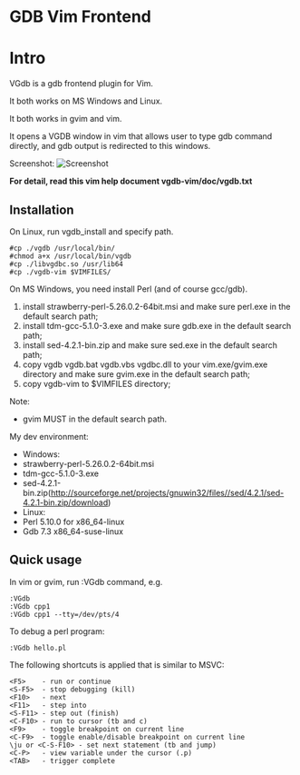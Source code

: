 GDB Vim Frontend
=================
# Intro

VGdb is a gdb frontend plugin for Vim.

It both works on MS Windows and Linux. 

It both works in gvim and vim.

It opens a VGDB window in vim that allows user to type gdb command directly, 
and gdb output is redirected to this windows.

Screenshot:
![Screenshot](https://github.com/larrupingpig/vgdb-vim/vgdb-vim.png)

**For detail, read this vim help document vgdb-vim/doc/vgdb.txt**

## Installation

On Linux, run vgdb_install and specify path.

    #cp ./vgdb /usr/local/bin/
    #chmod a+x /usr/local/bin/vgdb
    #cp ./libvgdbc.so /usr/lib64
    #cp ./vgdb-vim $VIMFILES/

On MS Windows, you need install Perl (and of course gcc/gdb).
   1. install strawberry-perl-5.26.0.2-64bit.msi and make sure perl.exe in the default search path;
   2. install tdm-gcc-5.1.0-3.exe and make sure gdb.exe in the default search path;
   3. install sed-4.2.1-bin.zip and make sure sed.exe in the default search path;
   4. copy vgdb vgdb.bat vgdb.vbs vgdbc.dll to your vim.exe/gvim.exe directory and make sure gvim.exe in the default search path;
   5. copy vgdb-vim to $VIMFILES directory;

Note: 
- gvim MUST in the default search path.

My dev environment:
- Windows: 
 - strawberry-perl-5.26.0.2-64bit.msi
 - tdm-gcc-5.1.0-3.exe
 - sed-4.2.1-bin.zip(http://sourceforge.net/projects/gnuwin32/files//sed/4.2.1/sed-4.2.1-bin.zip/download)
- Linux:
 - Perl 5.10.0 for x86_64-linux
 - Gdb 7.3 x86_64-suse-linux

## Quick usage

In vim or gvim, run :VGdb command, e.g.

	:VGdb
	:VGdb cpp1
	:VGdb cpp1 --tty=/dev/pts/4

To debug a perl program:

	:VGdb hello.pl

The following shortcuts is applied that is similar to MSVC: 

	<F5> 	- run or continue
	<S-F5> 	- stop debugging (kill)
	<F10> 	- next
	<F11> 	- step into
	<S-F11> - step out (finish)
	<C-F10>	- run to cursor (tb and c)
	<F9> 	- toggle breakpoint on current line
	<C-F9> 	- toggle enable/disable breakpoint on current line
	\ju or <C-S-F10> - set next statement (tb and jump)
	<C-P> 	- view variable under the cursor (.p)
    <TAB>   - trigger complete 

